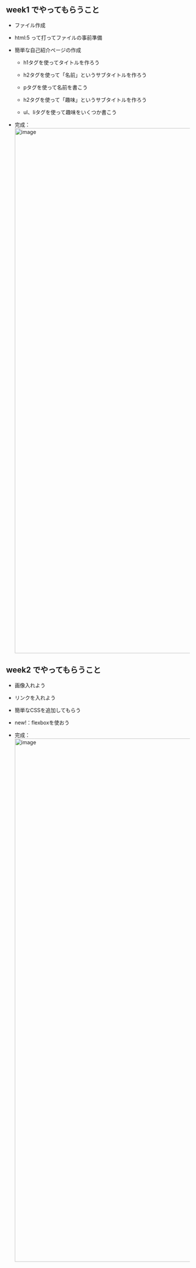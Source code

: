 ## week1 でやってもらうこと
- ファイル作成  
- html:5 って打ってファイルの事前準備  
- 簡単な自己紹介ページの作成 
  - h1タグを使ってタイトルを作ろう
  - h2タグを使って「名前」というサブタイトルを作ろう
  - pタグを使って名前を書こう

  - h2タグを使って「趣味」というサブタイトルを作ろう
  - ul、liタグを使って趣味をいくつか書こう

- 完成：<img width="1436" alt="image" src="https://user-images.githubusercontent.com/86785032/229455549-ab14cc84-2541-4af1-aaaf-9c213bd7d856.png">

## week2 でやってもらうこと
- 画像入れよう
- リンクを入れよう
- 簡単なCSSを追加してもらう
- new!：flexboxを使おう

- 完成：<img width="1431" alt="image" src="https://user-images.githubusercontent.com/86785032/230538705-9122ab11-c2fa-4c76-be9e-a1aaff81dfb6.png">
